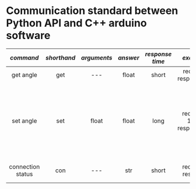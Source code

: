 # Communication standard between Python API and C++ arduino software
|     *command*     | *shorthand* | *arguments* | *answer* | *response time* |          *example*          |                                             *description*                                              |
|:-----------------:|:-----------:|:-----------:|:--------:|:---------------:|:---------------------------:|:------------------------------------------------------------------------------------------------------:|
|     get angle     |     get     |     ---     |  float   |      short      |   req:'get' resp:'-12.2'    |                                          angle hold by rotor                                           |
|     set angle     |     set     |    float    |  float   |      long       | req:'set-12.4' resp:'-12.2' | the actual motor might not be able to turn to requested angle, the true angle set by rotor is returned |
| connection status |     con     |     ---     |   str    |      short      |   req:'con'    resp:'ok'    |                                         check connection state                                         |
